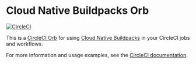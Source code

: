 # Cloud Native Buildpacks Orb

[![CircleCI](https://circleci.com/gh/elbandito/buildpacks-orb.svg?style=svg)](https://circleci.com/gh/elbandito/buildpacks-orb)

This is a [CircleCI Orb](https://circleci.com/orbs/) for using [Cloud Native Buildpacks](https://buildpacks.io) in your CircleCI jobs and workflows.

For more information and usage examples, see the [CircleCI documentation](https://circleci.com/orbs/registry/orb/elbandito/buildpacks).